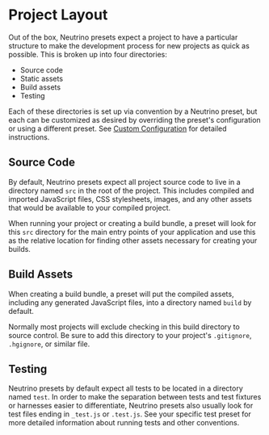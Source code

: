 # Project Layout

Out of the box, Neutrino presets expect a project to have a particular structure to make the
development process for new projects as quick as possible. This is broken up into four directories:

- Source code
- Static assets
- Build assets
- Testing

Each of these directories is set up via convention by a Neutrino preset, but each can be customized as
desired by overriding the preset's configuration or using a different preset. See
[Custom Configuration](./customization/README.md) for detailed instructions.

## Source Code

By default, Neutrino presets expect all project source code to live in a directory named `src` in the
root of the project. This includes compiled and imported JavaScript files, CSS stylesheets, images, and any other assets
that would be available to your compiled project.

When running your project or creating a build bundle, a preset will look for this `src` directory for
the main entry points of your application and use this as the relative location for finding other assets
necessary for creating your builds.

## Build Assets

When creating a build bundle, a preset will put the compiled assets, including any generated
JavaScript files, into a directory named `build` by default.

Normally most projects will exclude checking in this build directory to source control.
Be sure to add this directory to your project's `.gitignore`, `.hgignore`, or similar file.

## Testing

Neutrino presets by default expect all tests to be located in a directory named `test`. In order to make the
separation between tests and test fixtures or harnesses easier to differentiate, Neutrino presets also
usually look for test files ending in `_test.js` or `.test.js`. See your specific test preset for more
detailed information about running tests and other conventions.
